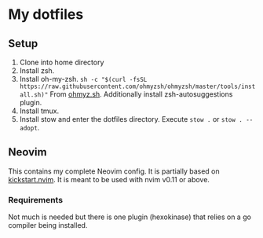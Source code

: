 # My dotfiles
## Setup
1. Clone into home directory
2. Install zsh.
3. Install oh-my-zsh. `sh -c "$(curl -fsSL https://raw.githubusercontent.com/ohmyzsh/ohmyzsh/master/tools/install.sh)"`
From [ohmyz.sh](https://ohmyz.sh/#install). Additionally install zsh-autosuggestions plugin.
4. Install tmux.
5. Install stow and enter the dotfiles directory. Execute `stow .` or `stow . --adopt`.

## Neovim
This contains my complete Neovim config. It is partially based on [kickstart.nvim](https://github.com/nvim-lua/kickstart.nvim).
It is meant to be used with nvim v0.11 or above.

### Requirements
Not much is needed but there is one plugin (hexokinase) that relies on a go compiler
being installed.

